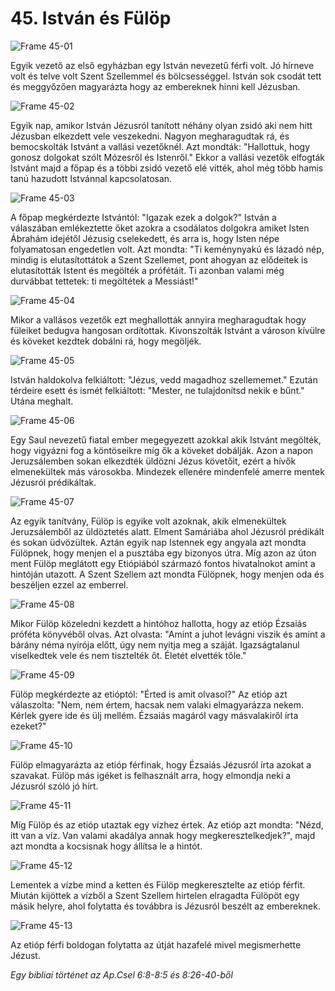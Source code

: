 # 45. István és Fülöp

![Frame 45-01](https://cdn.door43.org/obs/jpg/360px/obs-en-45-01.jpg)

Egyik vezető az első egyházban egy István nevezetű férfi volt. Jó hírneve volt és telve volt Szent Szellemmel és bölcsességgel. István sok csodát tett és meggyőzően magyarázta hogy az embereknek hinni kell Jézusban.

![Frame 45-02](https://cdn.door43.org/obs/jpg/360px/obs-en-45-02.jpg)

Egyik nap, amikor István Jézusról tanított néhány olyan zsidó aki nem hitt Jézusban elkezdett vele veszekedni. Nagyon megharagudtak rá, és bemocskolták Istvánt a vallási vezetőknél. Azt mondták: "Hallottuk, hogy gonosz dolgokat szólt Mózesről és Istenről." Ekkor a vallási vezetők elfogták Istvánt majd a főpap és a többi zsidó vezető elé vitték, ahol még több hamis tanú hazudott Istvánnal kapcsolatosan.

![Frame 45-03](https://cdn.door43.org/obs/jpg/360px/obs-en-45-03.jpg)

A főpap megkérdezte Istvántól: "Igazak ezek a dolgok?" István a válaszában emlékeztette őket azokra a csodálatos dolgokra amiket Isten Ábrahám idejétől Jézusig cselekedett, és arra is, hogy Isten népe folyamatosan engedetlen volt. Azt mondta: "Ti keménynyakú és lázadó nép, mindig is elutasítottátok a Szent Szellemet, pont ahogyan az elődeitek is elutasították Istent és megölték a prófétáit. Ti azonban valami még durvábbat tettetek: ti megöltétek a Messiást!"

![Frame 45-04](https://cdn.door43.org/obs/jpg/360px/obs-en-45-04.jpg)

Mikor a vallásos vezetők ezt meghallották annyira megharagudtak hogy füleiket bedugva hangosan ordítottak. Kivonszolták Istvánt a városon kívülre és köveket kezdtek dobálni rá, hogy megöljék.

![Frame 45-05](https://cdn.door43.org/obs/jpg/360px/obs-en-45-05.jpg)

István haldokolva felkiáltott: "Jézus, vedd magadhoz szellememet." Ezután térdeire esett és ismét felkiáltott: "Mester, ne tulajdonítsd nekik e bűnt." Utána meghalt.

![Frame 45-06](https://cdn.door43.org/obs/jpg/360px/obs-en-45-06.jpg)

Egy Saul nevezetű fiatal ember megegyezett azokkal akik Istvánt megölték, hogy vigyázni fog a köntöseikre míg ők a köveket dobálják. Azon a napon Jeruzsálemben sokan elkezdték üldözni Jézus követőit, ezért a hívők elmenekültek más városokba. Mindezek ellenére mindenfelé amerre mentek Jézusról prédikáltak.

![Frame 45-07](https://cdn.door43.org/obs/jpg/360px/obs-en-45-07.jpg)

Az egyik tanítvány, Fülöp is egyike volt azoknak, akik elmenekültek Jeruzsálemből az üldöztetés alatt. Elment Samáriába ahol Jézusról prédikált és sokan üdvözültek. Aztán egyik nap Istennek egy angyala azt mondta Fülöpnek, hogy menjen el a pusztába egy bizonyos útra. Míg azon az úton ment Fülöp meglátott egy Etiópiából származó fontos hivatalnokot amint a hintóján utazott. A Szent Szellem azt mondta Fülöpnek, hogy menjen oda és beszéljen ezzel az emberrel.

![Frame 45-08](https://cdn.door43.org/obs/jpg/360px/obs-en-45-08.jpg)

Mikor Fülöp közeledni kezdett a hintóhoz hallotta, hogy az etióp Ézsaiás próféta könyvéből olvas. Azt olvasta: "Amint a juhot levágni viszik és amint a bárány néma nyírója előtt, úgy nem nyitja meg a száját. Igazságtalanul viselkedtek vele és nem tisztelték őt. Életét elvették tőle."

![Frame 45-09](https://cdn.door43.org/obs/jpg/360px/obs-en-45-09.jpg)

Fülöp megkérdezte az etióptól: "Érted is amit olvasol?" Az etióp azt válaszolta: "Nem, nem értem, hacsak nem valaki elmagyarázza nekem. Kérlek gyere ide és ülj mellém. Ézsaiás magáról vagy másvalakiről írta ezeket?"

![Frame 45-10](https://cdn.door43.org/obs/jpg/360px/obs-en-45-10.jpg)

Fülöp elmagyarázta az etióp férfinak, hogy Ézsaiás Jézusról írta azokat a szavakat. Fülöp más igéket is felhasznált arra, hogy elmondja neki a Jézusról szóló jó hírt.

![Frame 45-11](https://cdn.door43.org/obs/jpg/360px/obs-en-45-11.jpg)

Míg Fülöp és az etióp utaztak egy vízhez értek. Az etióp azt mondta: "Nézd, itt van a víz. Van valami akadálya annak hogy megkeresztelkedjek?", majd azt mondta a kocsisnak hogy állítsa le a hintót.

![Frame 45-12](https://cdn.door43.org/obs/jpg/360px/obs-en-45-12.jpg)

Lementek a vízbe mind a ketten és Fülöp megkeresztelte az etióp férfit. Miután kijöttek a vízből a Szent Szellem hirtelen elragadta Fülöpöt egy másik helyre, ahol folytatta és továbbra is Jézusról beszélt az embereknek.

![Frame 45-13](https://cdn.door43.org/obs/jpg/360px/obs-en-45-13.jpg)

Az etióp férfi boldogan folytatta az útját hazafelé mivel megismerhette Jézust.

_Egy bibliai történet az Ap.Csel 6:8-8:5 és 8:26-40-ből_
